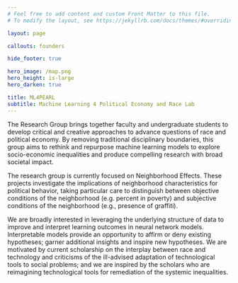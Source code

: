 ```yaml
---
# Feel free to add content and custom Front Matter to this file.
# To modify the layout, see https://jekyllrb.com/docs/themes/#overriding-theme-defaults

layout: page

callouts: founders

hide_footer: true

hero_image: /map.png
hero_height: is-large
hero_darken: true

title: ML4PEARL
subtitle: Machine Learning 4 Political Economy and Race Lab
---
```

The Research Group brings together faculty and undergraduate students to develop critical and creative approaches to advance questions of race and political economy. By removing traditional disciplinary boundaries, this group aims to rethink and repurpose machine learning models to explore socio-economic inequalities and produce compelling research with broad societal impact.

The research group is currently focused on Neighborhood Effects. These projects investigate the implications of neighborhood characteristics for political behavior, taking particular care to distinguish between objective conditions of the neighborhood (e.g. percent in poverty) and subjective conditions of the neighborhood (e.g., presence of graffiti).

We are broadly interested in leveraging the underlying structure of data to improve and interpret learning outcomes in neural network models. Interpretable models provide an opportunity to affirm or deny existing hypotheses; garner additional insights and inspire new hypotheses. We are motivated by current scholarship on the interplay between race and technology and criticisms of the ill-advised adaptation of technological tools to social problems; and we are inspired by the
scholars who are reimagining technological tools for remediation of the systemic inequalities.